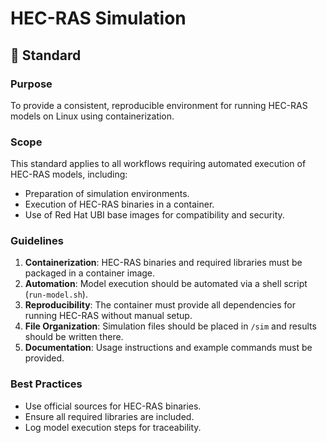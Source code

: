# HEC-RAS Simulation

## 📐 Standard

### Purpose
To provide a consistent, reproducible environment for running HEC-RAS models on Linux using containerization.

### Scope
This standard applies to all workflows requiring automated execution of HEC-RAS models, including:

- Preparation of simulation environments.
- Execution of HEC-RAS binaries in a container.
- Use of Red Hat UBI base images for compatibility and security.

### Guidelines
1. **Containerization**: HEC-RAS binaries and required libraries must be packaged in a container image.
2. **Automation**: Model execution should be automated via a shell script (`run-model.sh`).
3. **Reproducibility**: The container must provide all dependencies for running HEC-RAS without manual setup.
4. **File Organization**: Simulation files should be placed in `/sim` and results should be written there.
5. **Documentation**: Usage instructions and example commands must be provided.

### Best Practices
- Use official sources for HEC-RAS binaries.
- Ensure all required libraries are included.
- Log model execution steps for traceability.